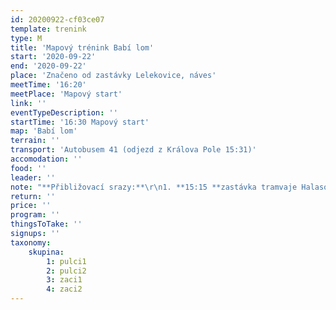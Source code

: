 ```yaml
---
id: 20200922-cf03ce07
template: trenink
type: M
title: 'Mapový trénink Babí lom'
start: '2020-09-22'
end: '2020-09-22'
place: 'Značeno od zastávky Lelekovice, náves'
meetTime: '16:20'
meetPlace: 'Mapový start'
link: ''
eventTypeDescription: ''
startTime: '16:30 Mapový start'
map: 'Babí lom'
terrain: ''
transport: 'Autobusem 41 (odjezd z Králova Pole 15:31)'
accomodation: ''
food: ''
leader: ''
note: "**Přibližovací srazy:**\r\n1. **15:15 **zastávka tramvaje Halasovo náměstí (Alena Finstrlová - 605 440 445), odjezd prvním autobusem 44 směr Královo Pole-nádraží, odtud 15:31 autobus 41 -\tLelekovice, náves 15:55\r\n2. **15:15 **zastávka autobusu Skácelova (Andrea Firešová - 728 362 804), - odjezd prvním spojem směr Královo Pole-nádraží, odtud 15:31 autobus 41 -\tLelekovice, náves 15:55\r\n3. **16:00 **zastávka autobusu Lelekovice, náves"
return: ''
price: ''
program: ''
thingsToTake: ''
signups: ''
taxonomy:
    skupina:
        1: pulci1
        2: pulci2
        3: zaci1
        4: zaci2
---
```


